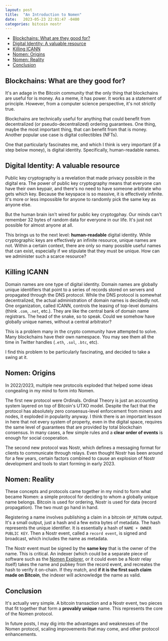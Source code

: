 ```yaml
---
layout: post
title:  "An Introduction to Nomen"
date:   2023-05-23 22:01:47 -0400
categories: bitcoin nostr
---
```


- [Blockchains: What are they good for?](#blockchains-what-are-they-good-for)
- [Digital Identity: A valuable resource](#digital-identity-a-valuable-resource)
- [Killing ICANN](#killing-icann)
- [Nomen: Origins](#nomen-origins)
- [Nomen: Reality](#nomen-reality)
- [Conclusion](#conclusion)

## Blockchains: What are they good for?

It's an adage in the Bitcoin community that the only thing that blockchains are useful for is money. As a meme, it has power. It works as a statement of principle. However, from a computer science perspective, it's not strictly true.

Blockchains are technically useful for anything that could benefit from decentralized (or pseudo-decentralized) ordering guarantees. One thing, maybe the most important thing, that can benefit from that is money. Another popular use case is digital collectibles (NFTs).

One that particularly fascinates me, and which I think is very important (if a step below money), is digital identity. Specifically, human-readable names.

## Digital Identity: A valuable resource

Public key cryptography is a revelation that made privacy possible in the digital era. The power of public key cryptography means that everyone can have their own keypair, and there's no need to have someone arbitrate who gets which key. Because the keyspace is so massive, it is effectively infinite. It's more or less impossible for anyone to randomly pick the same key as anyone else.

But the human brain isn't wired for public key cryptogphay. Our minds can't remember 32 bytes of random data for everyone in our life. It's just not possible for almost anyone at all.

This brings us to the next level: **human-readable** digital identity. While cryptographic keys are effectively an infinite resource, unique names are not. Within a certain context, there are only so many possible useful names that can exist, especially if we stipulate that they must be unique. How can we administer such a scarce resource?

## Killing ICANN

Domain names are one type of digital identity. Domain names are globally unique identifiers that point to a series of records stored on servers and propagated through the DNS protocol. While the DNS protocol is somewhat decentralized, the actual administration of domain names is decidedly not. One organization, called ICANN, controls the leasing of top-level domains (think `.com`, `.net`, etc.). They are like the central bank of domain name registrars. The head of the snake, so to speak. Could we somehow have globally unique names, without a central arbitrator?

This is a problem many in the crypto community have attempted to solve. Many blockchains have their own namespace. You may see them all the time in Twitter handles (`.eth`, `.sol`, `.btc`, etc).

I find this problem to be particularly fascinating, and decided to take a swing at it.

## Nomen: Origins

In 2022/2023, multiple new protocols exploded that helped some ideas congealing in my mind to form into Nomen.

The first new protocol were Ordinals. Ordinal Theory is just an accounting system layered on top of Bitcoin's UTXO model. Despite the fact that the protocol has absolutely zero consensus-level enforcement from miners and nodes, it exploded in popularity anyway. I think there is an important lesson in here that not every system of property, even in the digital space, requires the same level of guarantees that are provided by total blockchain consensus. In many cases, a few simple rules and a **clear order of events** is enough for social cooperation.

The second new protocol was Nostr, which defines a messaging format for clients to communicate through relays. Even thought Nostr has been around for a few years, certain factors combined to cause an explosion of Nostr development and tools to start forming in early 2023.

## Nomen: Reality

These concepts and protocols came together in my mind to form what became Nomen: a simple protocol for deciding to whom a globally unique name belongs. Bitcoin is used for ordering, Nostr is used for data (record propagation). The two must go hand in hand.

Registering a name involves publishing a claim in a bitcoin `OP_RETURN` output. It's a small output, just a hash and a few extra bytes of metadata. The hash represents the unique identifier. It is essentially a hash of `NAME + OWNER PUBLIC KEY`. Then a Nostr event, called a `record event`, is signed and broadcast, which includes the name as metadata.

The Nostr event must be signed by the **same key** that is the owner of the name. This is critical. An indexer (which could be a separate piece of software such as the [Nomen Explorer](https://nomenexplorer.com), or it could even be a Nostr relay itself) takes the name and pubkey from the record event, and recreates the hash to verify it on-chain. If they match, and **if it is the first such claim made on Bitcoin**, the indexer will acknowledge the name as valid.

## Conclusion

It's actually very simple. A bitcoin transaction and a Nostr event, two pieces that fit together that form a **provably unique** name. This represents the core of the Nomen protocol.

In future posts, I may dig into the advantages and weaknesses of the Nomen protocol, scaling improvements that may come, and other protocol enhancements.